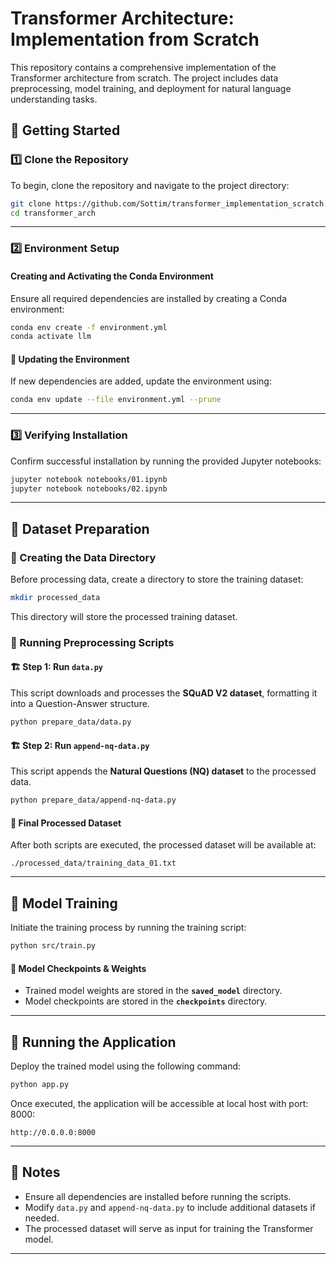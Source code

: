# Transformer Architecture: Implementation from Scratch

This repository contains a comprehensive implementation of the Transformer architecture from scratch. The project includes data preprocessing, model training, and deployment for natural language understanding tasks.

## 📌 Getting Started

### 1️⃣ Clone the Repository
To begin, clone the repository and navigate to the project directory:

```bash
git clone https://github.com/Sottim/transformer_implementation_scratch.git
cd transformer_arch
```

---

### 2️⃣ Environment Setup
#### Creating and Activating the Conda Environment
Ensure all required dependencies are installed by creating a Conda environment:

```bash
conda env create -f environment.yml
conda activate llm
```

#### 🔄 Updating the Environment
If new dependencies are added, update the environment using:

```bash
conda env update --file environment.yml --prune
```

---

### 3️⃣ Verifying Installation
Confirm successful installation by running the provided Jupyter notebooks:

```bash
jupyter notebook notebooks/01.ipynb
jupyter notebook notebooks/02.ipynb
```

---

## 📂 Dataset Preparation

### 🔹 Creating the Data Directory
Before processing data, create a directory to store the training dataset:

```bash
mkdir processed_data
```

This directory will store the processed training dataset.

### 🔹 Running Preprocessing Scripts

#### 🏗 Step 1: Run `data.py`
This script downloads and processes the **SQuAD V2 dataset**, formatting it into a Question-Answer structure.

```bash
python prepare_data/data.py
```

#### 🏗 Step 2: Run `append-nq-data.py`
This script appends the **Natural Questions (NQ) dataset** to the processed data.

```bash
python prepare_data/append-nq-data.py
```

#### 📌 Final Processed Dataset
After both scripts are executed, the processed dataset will be available at:

```
./processed_data/training_data_01.txt
```

---

## 🚀 Model Training
Initiate the training process by running the training script:

```bash
python src/train.py
```

#### 💾 Model Checkpoints & Weights
- Trained model weights are stored in the **`saved_model`** directory.
- Model checkpoints are stored in the **`checkpoints`** directory.

---

## 🎯 Running the Application
Deploy the trained model using the following command:

```bash
python app.py
```

Once executed, the application will be accessible at local host with port: 8000:

```
http://0.0.0.0:8000
```

---

## 📌 Notes
- Ensure all dependencies are installed before running the scripts.
- Modify `data.py` and `append-nq-data.py` to include additional datasets if needed.
- The processed dataset will serve as input for training the Transformer model.

---

